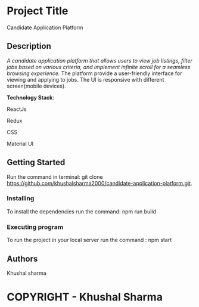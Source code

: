 # Project Title

Candidate Application Platform

## Description

 *A candidate application platform that allows users to view job listings, filter jobs based on various criteria, and implement infinite scroll for a seamless browsing experience.* The platform  provide a user-friendly interface for viewing and applying to jobs. The UI is responsive with different screen(mobile devices).

**Technology Stack**:


ReactJs

Redux

CSS

Material UI


## Getting Started

Run the command in terminal: git clone https://github.com/khushalsharma2000/candidate-application-platform.git.


### Installing

To install the dependencies run the command: npm run build

### Executing program

To run the project in your local server run the command : npm start


## Authors

Khushal sharma


# COPYRIGHT - Khushal Sharma
